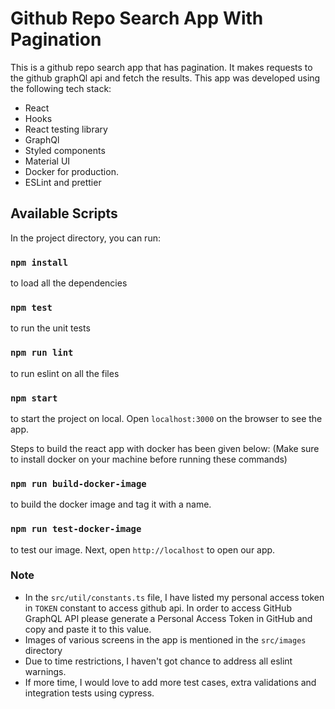 # Github Repo Search App With Pagination

This is a github repo search app that has pagination. It makes requests to the github graphQl api and fetch the results. This app was developed using the following tech stack:

* React
* Hooks
* React testing library
* GraphQl
* Styled components
* Material UI
* Docker for production.
* ESLint and prettier

## Available Scripts

In the project directory, you can run:

### `npm install`

to load all the dependencies

### `npm test`

to run the unit tests

### `npm run lint`

to run eslint on all the files

### `npm start`

to start the project on local. Open `localhost:3000` on the browser to see the app.

Steps to build the react app with docker has been given below: (Make sure to install docker on your machine before running these commands)
### `npm run build-docker-image`

to build the docker image and tag it with a name.

### `npm run test-docker-image`

to test our image. Next, open `http://localhost` to open our app.

### Note

* In the `src/util/constants.ts` file, I have listed my personal access token in `TOKEN` constant to access github api. In order to access GitHub GraphQL API please generate a Personal Access Token in GitHub and copy and paste it to this value.
* Images of various screens in the app is mentioned in the `src/images` directory
* Due to time restrictions, I haven't got chance to address all eslint warnings.
* If more time, I would love to add more test cases, extra validations and integration tests using cypress.